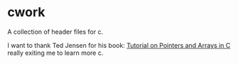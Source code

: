 # cwork
A collection of header files for c.

I want to thank Ted Jensen for his book: [Tutorial on Pointers and Arrays in C](https://pdos.csail.mit.edu/6.828/2014/readings/pointers.pdf)
really exiting me to learn more c. 

